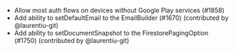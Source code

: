 - Allow most auth flows on devices without Google Play services (#1858)
- Add ability to setDefaultEmail to the EmailBuilder (#1670) (contributed by @laurentiu-git)
- Add ability to setDocumentSnapshot to the FirestorePagingOption (#1750) (contributed by @laurentiu-git)

